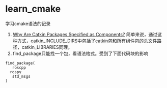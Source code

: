 # learn_cmake
学习cmake语法的记录
1. [Why Are Catkin Packages Specified as Components?](http://wiki.ros.org/catkin/CMakeLists.txt#Why_Are_Catkin_Packages_Specified_as_Components.3F)
简单来说，通过这种方式，catkin_INCLUDE_DIRS中包括了catkin包和所有组件包的头文件路径，catkin_LIBRARIES同理。
2. find_package只能找一个包，看语法格式。受到了下面代码块的影响
```
find_package(
   roscpp
  rospy
   std_msgs
)
```